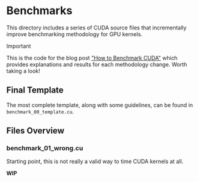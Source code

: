 # Benchmarks

This directory includes a series of CUDA source files that incrementally improve benchmarking methodology for GPU kernels.

> [!IMPORTANT]  
> This is the code for the blog post ["How to Benchmark CUDA"](https://guillesanbri.com/CUDA-Benchmark/) which provides explanations and results for each methodology change. Worth taking a look!

## Final Template

The most complete template, along with some guidelines, can be found in `benchmark_00_template.cu`.

## Files Overview

### **benchmark_01_wrong.cu**

Starting point, this is not really a valid way to time CUDA kernels at all.

**WIP**